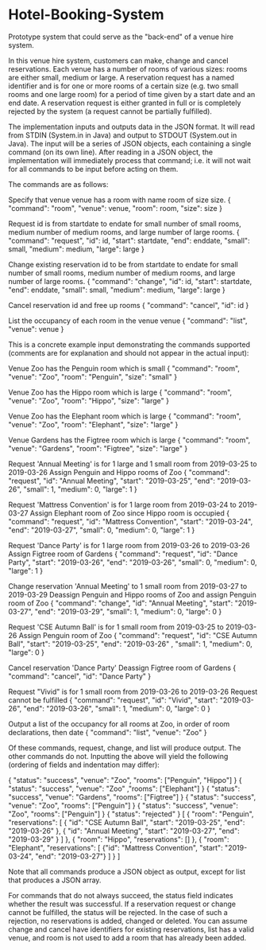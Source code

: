 # Hotel-Booking-System

Prototype system that could serve as the "back-end" of a venue hire system.

In this venue hire system, customers can make, change and cancel reservations. Each venue has a number of rooms of various sizes: rooms are either small, medium or large. A reservation request has a named identifier and is for one or more rooms of a certain size (e.g. two small rooms and one large room) for a period of time given by a start date and an end date. A reservation request is either granted in full or is completely rejected by the system (a request cannot be partially fulfilled).

The implementation inputs and outputs data in the JSON format. It will read from STDIN (System.in in Java) and output to STDOUT (System.out in Java). The input will be a series of JSON objects, each containing a single command (on its own line). After reading in a JSON object, the implementation will immediately process that command; i.e. it will not wait for all commands to be input before acting on them. 

The commands are as follows:

Specify that venue venue has a room with name room of size size.
{ "command": "room", "venue": venue, "room": room, "size": size }


Request id is from startdate to endate for small number of small rooms, medium number of medium rooms, and large number of large rooms.
{ "command": "request", "id": id, "start": startdate, "end": enddate, "small": small, "medium": medium, "large": large }


Change existing reservation id to be from startdate to endate for small number of small rooms, medium number of medium rooms, and large number of large rooms.
{ "command": "change", "id": id, "start": startdate, "end": enddate, "small": small, "medium": medium, "large": large }


Cancel reservation id and free up rooms
{ "command": "cancel", "id": id }


List the occupancy of each room in the venue venue
{ "command": "list", "venue": venue }

This is a concrete example input demonstrating the commands supported (comments are for explanation and should not appear in the actual input):

Venue Zoo has the Penguin room which is small
{ "command": "room", "venue": "Zoo", "room": "Penguin", "size": "small" }

Venue Zoo has the Hippo room which is large
{ "command": "room", "venue": "Zoo", "room": "Hippo", "size": "large" }

Venue Zoo has the Elephant room which is large
{ "command": "room", "venue": "Zoo", "room": "Elephant", "size": "large" }

Venue Gardens has the Figtree room which is large
{ "command": "room", "venue": "Gardens", "room": "Figtree", "size": "large" }

Request 'Annual Meeting' is for 1 large and 1 small room from 2019-03-25 to 2019-03-26
Assign Penguin and Hippo rooms of Zoo
{ "command": "request", "id": "Annual Meeting", "start": "2019-03-25", "end": "2019-03-26", "small": 1, "medium": 0, "large": 1 }

Request 'Mattress Convention' is for 1 large room from 2019-03-24 to 2019-03-27
Assign Elephant room of Zoo since Hippo room is occupied
{ "command": "request", "id": "Mattress Convention", "start": "2019-03-24", "end": "2019-03-27", "small": 0, "medium": 0, "large": 1 }

Request 'Dance Party' is for 1 large room from 2019-03-26 to 2019-03-26
Assign Figtree room of Gardens
{ "command": "request", "id": "Dance Party", "start": "2019-03-26", "end": "2019-03-26", "small": 0, "medium": 0, "large": 1 }

Change reservation 'Annual Meeting' to 1 small room from 2019-03-27 to 2019-03-29
Deassign Penguin and Hippo rooms of Zoo and assign Penguin room of Zoo
{ "command": "change", "id": "Annual Meeting", "start": "2019-03-27", "end": "2019-03-29", "small": 1, "medium": 0, "large": 0 }

Request 'CSE Autumn Ball' is for 1 small room from 2019-03-25 to 2019-03-26
Assign Penguin room of Zoo
{ "command": "request", "id": "CSE Autumn Ball", "start": "2019-03-25", "end": "2019-03-26" , "small": 1, "medium": 0, "large": 0 }

Cancel reservation 'Dance Party'
Deassign Figtree room of Gardens
{ "command": "cancel", "id": "Dance Party" }

Request "Vivid" is for 1 small room from 2019-03-26 to 2019-03-26
Request cannot be fulfilled
{ "command": "request", "id": "Vivid", "start": "2019-03-26", "end": "2019-03-26", "small": 1, "medium": 0, "large": 0 }

Output a list of the occupancy for all rooms at Zoo, in order of room declarations, then date
{ "command": "list", "venue": "Zoo" }

Of these commands, request, change, and list will produce output. The other commands do not. Inputting the above will yield the following (ordering of fields and indentation may differ):

{ "status": "success", "venue": "Zoo", "rooms": ["Penguin", "Hippo"] }
{ "status": "success", "venue": "Zoo" ,"rooms": ["Elephant"] }
{ "status": "success", "venue": "Gardens", "rooms": ["Figtree"] }
{ "status": "success", "venue": "Zoo", "rooms": ["Penguin"] }
{ "status": "success", "venue": "Zoo", "rooms": ["Penguin"] }
{ "status": "rejected" }
[ { "room": "Penguin", "reservations": [
    { "id": "CSE Autumn Ball", "start": "2019-03-25", "end": "2019-03-26" },
    { "id": "Annual Meeting", "start": "2019-03-27", "end": "2019-03-29" }
    ] },
  { "room": "Hippo", "reservations": [] },
  { "room": "Elephant", "reservations": [
    {"id": "Mattress Convention", "start": "2019-03-24", "end": "2019-03-27"}
    ] }
]

Note that all commands produce a JSON object as output, except for list that produces a JSON array.

For commands that do not always succeed, the status field indicates whether the result was successful. If a reservation request or change cannot be fulfilled, the status will be rejected. In the case of such a rejection, no reservations is added, changed or deleted. You can assume change and cancel have identifiers for existing reservations, list has a valid venue, and room is not used to add a room that has already been added.
